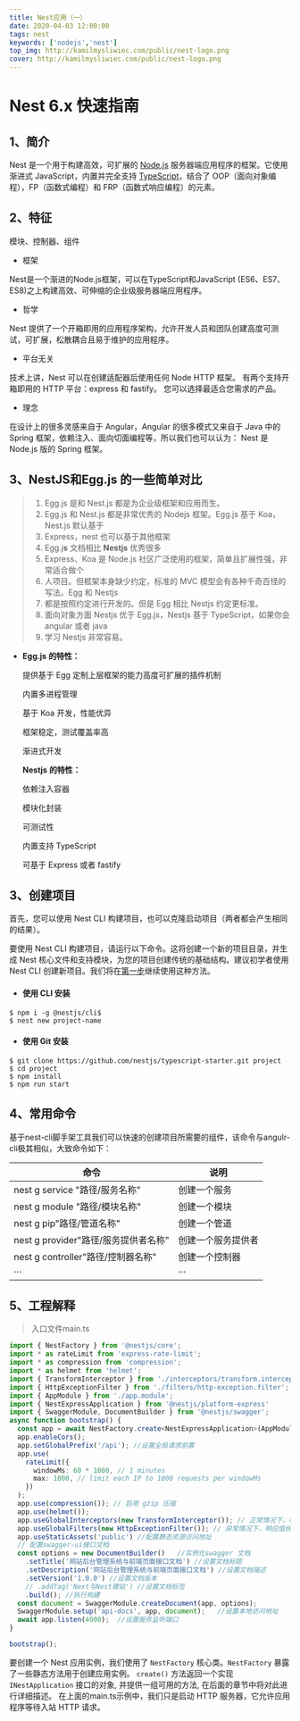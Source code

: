 ```yaml
---
title: Nest应用（一）
date: 2020-04-03 12:00:00
tags: nest
keywords: ['nodejs','nest']
top_img: http://kamilmysliwiec.com/public/nest-logo.png
cover: http://kamilmysliwiec.com/public/nest-logo.png
---
```


# Nest 6.x 快速指南

## 1、简介

Nest 是一个用于构建高效，可扩展的 [Node.js](http://nodejs.cn/) 服务器端应用程序的框架。它使用渐进式 JavaScript，内置并完全支持 [TypeScript](https://www.tslang.cn/)，结合了 OOP（面向对象编程），FP（函数式编程）和 FRP（函数式响应编程）的元素。

## 2、特征

模块、控制器、组件

- 框架

Nest是一个渐进的Node.js框架，可以在TypeScript和JavaScript (ES6、ES7、ES8)之上构建高效、可伸缩的企业级服务器端应用程序。

- 哲学

Nest 提供了一个开箱即用的应用程序架构，允许开发人员和团队创建高度可测试，可扩展，松散耦合且易于维护的应用程序。

- 平台无关

技术上讲，Nest 可以在创建适配器后使用任何 Node HTTP 框架。 有两个支持开箱即用的 HTTP 平台：express 和 fastify。 您可以选择最适合您需求的产品。

- 理念

在设计上的很多灵感来自于 Angular，Angular 的很多模式又来自于 Java 中的 Spring 框架，依赖注入、面向切面编程等，所以我们也可以认为： Nest 是 Node.js 版的 Spring 框架。

## 3、NestJS和Egg.js **的一些简单对比** 

> 1. Egg.js 是和 Nest.js 都是为企业级框架和应用而生。 
> 2. Egg.js 和 Nest.js 都是非常优秀的 Nodejs 框架。Egg.js 基于 Koa，Nest.js 默认基于 
> 3. Express，nest 也可以基于其他框架 
> 4. Egg.j**s** 文档相比 **Nestjs** 优秀很多 
> 5. Express、Koa 是 Node.js 社区广泛使用的框架，简单且扩展性强，非常适合做个 
> 6. 人项目。但框架本身缺少约定，标准的 MVC 模型会有各种千奇百怪的写法。Egg 和 Nestjs 
> 7. 都是按照约定进行开发的。但是 Egg 相比 Nestjs 约定更标准。 
> 8. 面向对象方面 Nestjs 优于 Egg.js，Nestjs 基于 TypeScript，如果你会 angular 或者 java 
> 9. 学习 Nestjs 非常容易。 

- **Egg.js** **的特性：** 

  提供基于 Egg 定制上层框架的能力高度可扩展的插件机制 

  内置多进程管理 

  基于 Koa 开发，性能优异 

  框架稳定，测试覆盖率高 

  渐进式开发 

  

  **Nestjs** **的特性：** 

  依赖注入容器 

  模块化封装 

  可测试性 

  内置支持 TypeScript 

  可基于 Express 或者 fastify

## 3、创建项目

首先，您可以使用 Nest CLI 构建项目，也可以克隆启动项目（两者都会产生相同的结果）。

要使用 Nest CLI 构建项目，请运行以下命令。这将创建一个新的项目目录，并生成 Nest 核心文件和支持模块，为您的项目创建传统的基础结构。建议初学者使用Nest CLI 创建新项目。我们将在[第一步](https://www.bookstack.cn/read/nest-6/$6-firststeps?id=第一步)继续使用这种方法。

- ####   使用 CLI 安装

```shell
$ npm i -g @nestjs/cli$ 
$ nest new project-name
```

- #### **使用 Git 安装**

```shell
$ git clone https://github.com/nestjs/typescript-starter.git project
$ cd project
$ npm install
$ npm run start
```

## 4、常用命令

基于nest-cli脚手架工具我们可以快速的创建项目所需要的组件，该命令与angulr-cli极其相似，大致命令如下：

| 命令                                   | 说明               |
| -------------------------------------- | ------------------ |
| nest  g  service   "路径/服务名称"     | 创建一个服务       |
| nest  g  module   "路径/模块名称"      | 创建一个模块       |
| nest  g  pip"路径/管道名称"            | 创建一个管道       |
| nest  g  provider"路径/服务提供者名称" | 创建一个服务提供者 |
| nest  g  controller"路径/控制器名称"   | 创建一个控制器     |
| ···                                    | ···                |

## 5、工程解释

> 入口文件main.ts

``` typescript
import { NestFactory } from '@nestjs/core';
import * as rateLimit from 'express-rate-limit';
import * as compression from 'compression';
import * as helmet from 'helmet';
import { TransformInterceptor } from './interceptors/transform.interceptor';
import { HttpExceptionFilter } from './filters/http-exception.filter';
import { AppModule } from './app.module';
import { NestExpressApplication } from '@nestjs/platform-express'
import { SwaggerModule, DocumentBuilder } from '@nestjs/swagger';
async function bootstrap() {
  const app = await NestFactory.create<NestExpressApplication>(AppModule);
  app.enableCors();
  app.setGlobalPrefix('/api'); //设置全局请求前置
  app.use(
    rateLimit({
      windowMs: 60 * 1000, // 1 minutes
      max: 1000, // limit each IP to 1000 requests per windowMs
    })
  );
  app.use(compression()); // 启用 gzip 压缩
  app.use(helmet());
  app.useGlobalInterceptors(new TransformInterceptor()); // 正常情况下，响应值统一
  app.useGlobalFilters(new HttpExceptionFilter()); // 异常情况下，响应值统一
  app.useStaticAssets('public') //配置静态资源访问地址
  // 配置swagger-ui接口文档
  const options = new DocumentBuilder()   //实例化swagger 文档
    .setTitle('网站后台管理系统与前端页面接口文档') //设置文档标题
    .setDescription('网站后台管理系统与前端页面接口文档') //设置文档描述
    .setVersion('1.0.0') //设置文档版本
    // .addTag('Next与Nest建站') //设置文档标签
    .build(); //执行构建
  const document = SwaggerModule.createDocument(app, options);
  SwaggerModule.setup('api-docs', app, document);   //设置本地访问地址
  await app.listen(4000);  //设置服务监听端口
}

bootstrap();
```

要创建一个 Nest 应用实例，我们使用了 `NestFactory` 核心类。`NestFactory` 暴露了一些静态方法用于创建应用实例。 `create()` 方法返回一个实现 `INestApplication` 接口的对象, 并提供一组可用的方法, 在后面的章节中将对此进行详细描述。 在上面的main.ts示例中，我们只是启动 HTTP 服务器，它允许应用程序等待入站 HTTP 请求。